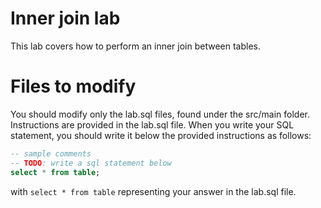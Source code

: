 # Inner join lab
This lab covers how to perform an inner join between tables.
# Files to modify
You should modify only the lab.sql files, found under the src/main folder.
Instructions are provided in the lab.sql file.
When you write your SQL statement, you should write it below the provided instructions as follows:
```sql
-- sample comments
-- TODO: write a sql statement below
select * from table;
```
with `select * from table` representing your answer in the lab.sql file.